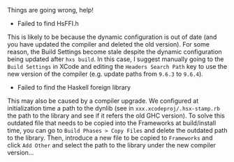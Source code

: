 Things are going wrong, help!

* Failed to find HsFFI.h

This is likely to be because the dynamic configuration is out of date (and you
have updated the compiler and deleted the old version).
For some reason, the Build Settings become stale despite the dynamic
configuration being updated after `hxs build`. In this case, I suggest manually
going to the `Build Settings` in XCode and editing the `Headers Search Path` key
to use the new version of the compiler (e.g. update paths from `9.6.3` to `9.6.4`).

* Failed to find the Haskell foreign library

This may also be caused by a compiler upgrade. We configured at initialization
time a path to the dynlib (see in `xxx.xcodeproj/.hsx-stamp.rb` the path to the
library and see if it refers the old GHC version).
To solve this outdated file that needs to be copied into the Frameworks at
build/install time, you can go to `Build Phases > Copy Files` and delete the
outdated path to the library. Then, introduce a new file to be copied to
`Frameworks` and click `Add Other` and select the path to the library under the
new compiler version...
